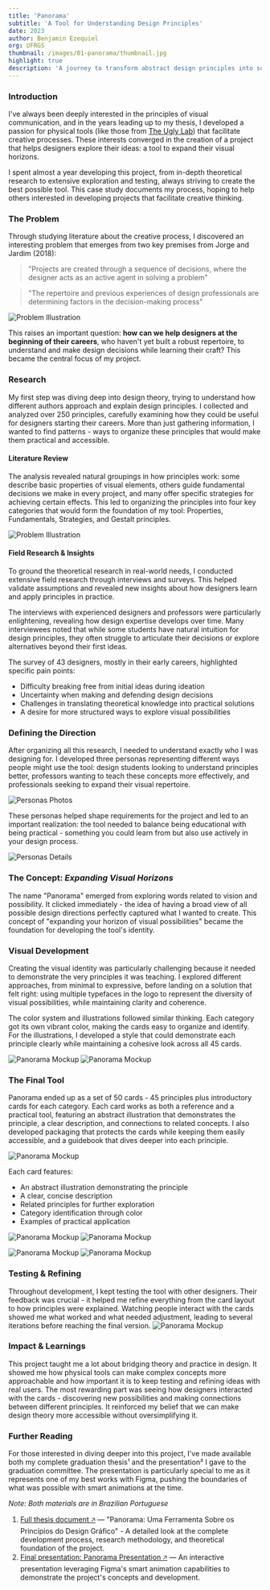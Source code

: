 ```yaml
---
title: 'Panorama'
subtitle: 'A Tool for Understanding Design Principles'
date: 2023
author: Benjamin Ezequiel
org: UFRGS
thumbnail: /images/01-panorama/thumbnail.jpg
highlight: true
description: 'A journey to transform abstract design principles into something you can hold – how research, interviews, and a deep dive into theory became a deck of cards that helps designers make better decisions.'
---
```


### Introduction

I've always been deeply interested in the principles of visual communication, and in the years leading up to my thesis, I developed a passion for physical tools (like those from [The Ugly Lab](https://theuglylab.com.br/)) that facilitate creative processes. These interests converged in the creation of a project that helps designers explore their ideas: a tool to expand their visual horizons.

I spent almost a year developing this project, from in-depth theoretical research to extensive exploration and testing, always striving to create the best possible tool. This case study documents my process, hoping to help others interested in developing projects that facilitate creative thinking.

### The Problem

Through studying literature about the creative process, I discovered an interesting problem that emerges from two key premises from Jorge and Jardim (2018):

> "Projects are created through a sequence of decisions, where the designer acts as an active agent in solving a problem"

> "The repertoire and previous experiences of design professionals are determining factors in the decision-making process"

<span class="inline-illustration">![Problem Illustration](/images/01-panorama/panorama_i01.svg)</span>

This raises an important question: <span class='highlight'>**how can we help designers at the beginning of their careers**</span>, who haven't yet built a robust repertoire, to understand and make design decisions while learning their craft? This became the central focus of my project.

### Research

My first step was diving deep into design theory, trying to understand how different authors approach and explain design principles. I collected and analyzed over 250 principles, carefully examining how they could be useful for designers starting their careers. More than just gathering information, I wanted to find patterns - ways to organize these principles that would make them practical and accessible.

#### Literature Review

The analysis revealed natural groupings in how principles work: some describe basic properties of visual elements, others guide fundamental decisions we make in every project, and many offer specific strategies for achieving certain effects. This led to organizing the principles into four key categories that would form the foundation of my tool: Properties, Fundamentals, Strategies, and Gestalt principles.

<span class="inline-illustration">![Problem Illustration](/images/01-panorama/panorama_i02.jpg)</span>

#### Field Research & Insights

To ground the theoretical research in real-world needs, I conducted extensive field research through interviews and surveys. This helped validate assumptions and revealed new insights about how designers learn and apply principles in practice.

The interviews with experienced designers and professors were particularly enlightening, revealing how design expertise develops over time. Many interviewees noted that while some students have natural intuition for design principles, they often struggle to articulate their decisions or explore alternatives beyond their first ideas.

The survey of 43 designers, mostly in their early careers, highlighted specific pain points:

- Difficulty breaking free from initial ideas during ideation
- Uncertainty when making and defending design decisions
- Challenges in translating theoretical knowledge into practical solutions
- A desire for more structured ways to explore visual possibilities

### Defining the Direction

After organizing all this research, I needed to understand exactly who I was designing for. I developed three personas representing different ways people might use the tool: design students looking to understand principles better, professors wanting to teach these concepts more effectively, and professionals seeking to expand their visual repertoire.

<span class="inline-illustration">![Personas Photos](/images/01-panorama/panorama_i03.png)
</span>

These personas helped shape requirements for the project and led to an important realization: the tool needed to balance being educational with being practical - something you could learn from but also use actively in your design process.

<span class="inline-illustration">![Personas Details](/images/01-panorama/panorama_i04.png)
</span>

### The Concept: _Expanding Visual Horizons_

The name "Panorama" emerged from exploring words related to vision and possibility. It clicked immediately - the idea of having a broad view of all possible design directions perfectly captured what I wanted to create. This concept of "expanding your horizon of visual possibilities" became the foundation for developing the tool's identity.

### Visual Development

Creating the visual identity was particularly challenging because it needed to demonstrate the very principles it was teaching. I explored different approaches, from minimal to expressive, before landing on a solution that felt right: using multiple typefaces in the logo to represent the diversity of visual possibilities, while maintaining clarity and coherence.

The color system and illustrations followed similar thinking. Each category got its own vibrant color, making the cards easy to organize and identify. For the illustrations, I developed a style that could demonstrate each principle clearly while maintaining a cohesive look across all 45 cards.

![Panorama Mockup](/images/01-panorama/03.jpg)
![Panorama Mockup](/images/01-panorama/04.jpg)

### The Final Tool

Panorama ended up as a set of 50 cards - 45 principles plus introductory cards for each category. Each card works as both a reference and a practical tool, featuring an abstract illustration that demonstrates the principle, a clear description, and connections to related concepts. I also developed packaging that protects the cards while keeping them easily accessible, and a guidebook that dives deeper into each principle.

![Panorama Mockup](/images/01-panorama/05.jpg)

Each card features:

- An abstract illustration demonstrating the principle
- A clear, concise description
- Related principles for further exploration
- Category identification through color
- Examples of practical application

![Panorama Mockup](/images/01-panorama/06.jpg)
![Panorama Mockup](/images/01-panorama/07.jpg)

![Panorama Mockup](/images/01-panorama/08.jpg)
![Panorama Mockup](/images/01-panorama/09.jpg)

### Testing & Refining

Throughout development, I kept testing the tool with other designers. Their feedback was crucial - it helped me refine everything from the card layout to how principles were explained. Watching people interact with the cards showed me what worked and what needed adjustment, leading to several iterations before reaching the final version.
![Panorama Mockup](/images/01-panorama/10.jpg)

### Impact & Learnings

This project taught me a lot about bridging theory and practice in design. It showed me how physical tools can make complex concepts more approachable and how important it is to keep testing and refining ideas with real users.
The most rewarding part was seeing how designers interacted with the cards - discovering new possibilities and making connections between different principles. It reinforced my belief that we can make design theory more accessible without oversimplifying it.

### Further Reading

For those interested in diving deeper into this project, I've made available both my complete graduation thesis¹ and the presentation² I gave to the graduation committee. The presentation is particularly special to me as it represents one of my best works with Figma, pushing the boundaries of what was possible with smart animations at the time.

_Note: Both materials are in Brazilian Portuguese_

1. [Full thesis document 🡥](https://lume.ufrgs.br/handle/10183/270664) — "Panorama: Uma Ferramenta Sobre os Princípios do Design Gráfico" - A detailed look at the complete development process, research methodology, and theoretical foundation of the project.
2. [Final presentation: Panorama Presentation 🡥](https://www.figma.com/proto/UevDg7J1PwNZ0eSsTl4YKc/PPT-Final---TCC?page-id=0%3A1&node-id=1-1016&p=f&viewport=625%2C3803%2C0.35&t=CAU8vWTqJpUu6mZo-1&scaling=min-zoom&content-scaling=fixed&starting-point-node-id=1%3A1016&show-proto-sidebar=1) — An interactive presentation leveraging Figma's smart animation capabilities to demonstrate the project's concepts and development.
